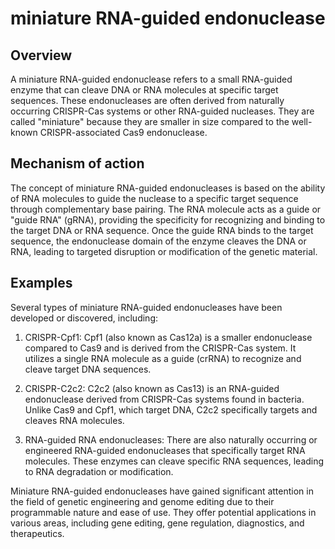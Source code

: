 # miniature RNA-guided endonuclease

## Overview

A miniature RNA-guided endonuclease refers to a small RNA-guided enzyme that can cleave DNA or RNA molecules at specific target sequences. These endonucleases are often derived from naturally occurring CRISPR-Cas systems or other RNA-guided nucleases. They are called "miniature" because they are smaller in size compared to the well-known CRISPR-associated Cas9 endonuclease.

## Mechanism of action

The concept of miniature RNA-guided endonucleases is based on the ability of RNA molecules to guide the nuclease to a specific target sequence through complementary base pairing. The RNA molecule acts as a guide or "guide RNA" (gRNA), providing the specificity for recognizing and binding to the target DNA or RNA sequence. Once the guide RNA binds to the target sequence, the endonuclease domain of the enzyme cleaves the DNA or RNA, leading to targeted disruption or modification of the genetic material.

## Examples

Several types of miniature RNA-guided endonucleases have been developed or discovered, including:

1.  CRISPR-Cpf1: Cpf1 (also known as Cas12a) is a smaller endonuclease compared to Cas9 and is derived from the CRISPR-Cas system. It utilizes a single RNA molecule as a guide (crRNA) to recognize and cleave target DNA sequences.
    
2.  CRISPR-C2c2: C2c2 (also known as Cas13) is an RNA-guided endonuclease derived from CRISPR-Cas systems found in bacteria. Unlike Cas9 and Cpf1, which target DNA, C2c2 specifically targets and cleaves RNA molecules.
    
3.  RNA-guided RNA endonucleases: There are also naturally occurring or engineered RNA-guided endonucleases that specifically target RNA molecules. These enzymes can cleave specific RNA sequences, leading to RNA degradation or modification.
    

Miniature RNA-guided endonucleases have gained significant attention in the field of genetic engineering and genome editing due to their programmable nature and ease of use. They offer potential applications in various areas, including gene editing, gene regulation, diagnostics, and therapeutics.